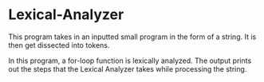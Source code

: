 # Lexical-Analyzer
This program takes in an inputted small program in the form of a string. It is then get dissected into tokens. 

In this program, a for-loop function is lexically analyzed. The output prints out the steps that the Lexical Analyzer takes while processing the string. 



